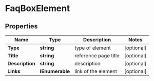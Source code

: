 # FaqBoxElement


## Properties

| Name | Type | Description | Notes |
|------------ | ------------- | ------------- | -------------|
**Type** | **string** | type of element |[optional]|
**Title** | **string** | reference page title |[optional]|
**Description** | **string** | description |[optional]|
**Links** | **IEnumerable<LinkElement>** | link of the element |[optional]|